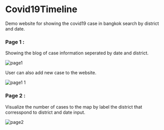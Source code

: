 # Covid19Timeline

  Demo website for showing the covid19 case in bangkok search by district and date.
  
  ### Page 1 :
  Showing the blog of case information seperated by date and district. 
  
   ![page1](https://user-images.githubusercontent.com/60053627/139280199-4ee5598e-f278-4be1-bcb9-227f3c3ba9db.png)
   
  User can also add new case to the website.
    
![page1 1](https://user-images.githubusercontent.com/60053627/139280216-be1ebe22-fd59-43c2-80c6-f3ee925f6fa9.png)
    
  ### Page 2 :
  Visualize the number of cases to the map by label the district that corresspond to district and date input. 

![page2](https://user-images.githubusercontent.com/60053627/139280229-fc9c3502-d36e-4846-9034-c71cd236a5a1.png)
